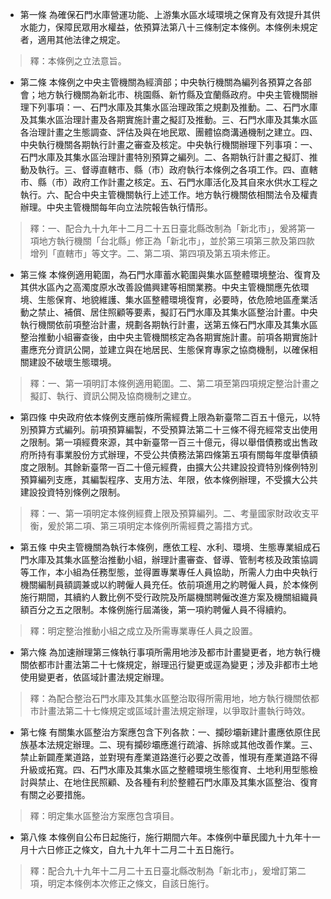 * 第一條 為確保石門水庫營運功能、上游集水區水域環境之保育及有效提升其供水能力，保障民眾用水權益，依預算法第八十三條制定本條例。本條例未規定者，適用其他法律之規定。

> 釋：本條例之立法意旨。

* 第二條 本條例之中央主管機關為經濟部；中央執行機關為編列各預算之各部會；地方執行機關為新北市、桃園縣、新竹縣及宜蘭縣政府。中央主管機關辦理下列事項：一、石門水庫及其集水區治理政策之規劃及推動。二、石門水庫及其集水區治理計畫及各期實施計畫之擬訂及推動。三、石門水庫及其集水區各治理計畫之生態調查、評估及與在地民眾、團體協商溝通機制之建立。四、中央執行機關各期執行計畫之審查及核定。中央執行機關辦理下列事項：一、石門水庫及其集水區治理計畫特別預算之編列。二、各期執行計畫之擬訂、推動及執行。三、督導直轄市、縣（市）政府執行本條例之各項工作。四、直轄市、縣（市）政府工作計畫之核定。五、石門水庫活化及其自來水供水工程之執行。六、配合中央主管機關執行上述工作。地方執行機關依相關法令及權責辦理。中央主管機關每年向立法院報告執行情形。

> 釋：一、配合九十九年十二月二十五日臺北縣改制為「新北市」，爰將第一項地方執行機關「台北縣」修正為「新北市」，並於第三項第三款及第四款增列「直轄市」等文字。二、第二項、第四項及第五項未修正。

* 第三條 本條例適用範圍，為石門水庫蓄水範圍與集水區整體環境整治、復育及其供水區內之高濁度原水改善設備興建等相關業務。中央主管機關應先依環境、生態保育、地貌維護、集水區整體環境復育，必要時，依危險地區產業活動之禁止、補償、居住照顧等要素，擬訂石門水庫及其集水區整治計畫。中央執行機關依前項整治計畫，規劃各期執行計畫，送第五條石門水庫及其集水區整治推動小組審查後，由中央主管機關核定為各期實施計畫。前項各期實施計畫應充分資訊公開，並建立與在地居民、生態保育專家之協商機制，以確保相關建設不破壞生態環境。

> 釋：一、第一項明訂本條例適用範圍。二、第二項至第四項規定整治計畫之擬訂、執行、資訊公開及協商機制之建立。

* 第四條 中央政府依本條例支應前條所需經費上限為新臺幣二百五十億元，以特別預算方式編列。前項預算編製，不受預算法第二十三條不得充經常支出使用之限制。第一項經費來源，其中新臺幣一百三十億元，得以舉借債務或出售政府所持有事業股份方式辦理，不受公共債務法第四條第五項有關每年度舉債額度之限制。其餘新臺幣一百二十億元經費，由擴大公共建設投資特別條例特別預算編列支應，其編製程序、支用方法、年限，依本條例辦理，不受擴大公共建設投資特別條例之限制。

> 釋：一、第一項明定本條例經費上限及預算編列。二、考量國家財政收支平衡，爰於第二項、第三項明定本條例所需經費之籌措方式。

* 第五條 中央主管機關為執行本條例，應依工程、水利、環境、生態專業組成石門水庫及其集水區整治推動小組，辦理計畫審查、督導、管制考核及政策協調等工作，本小組為任務型態，並得置專業專任人員協助，所需人力由中央執行機關編制員額調兼或以約聘僱人員充任。依前項進用之約聘僱人員，於本條例施行期間，其續約人數比例不受行政院及所屬機關聘僱改進方案及機關組織員額百分之五之限制。本條例施行屆滿後，第一項約聘僱人員不得續約。

> 釋：明定整治推動小組之成立及所需專業專任人員之設置。

* 第六條 為加速辦理第三條執行事項所需用地涉及都市計畫變更者，地方執行機關依都市計畫法第二十七條規定，辦理迅行變更或逕為變更；涉及非都市土地使用變更者，依區域計畫法規定辦理。

> 釋：為配合整治石門水庫及其集水區整治取得所需用地，地方執行機關依都市計畫法第二十七條規定或區域計畫法規定辦理，以爭取計畫執行時效。

* 第七條 有關集水區整治方案應包含下列各款：一、攔砂壩新建計畫應依原住民族基本法規定辦理。二、現有攔砂壩應進行疏濬、拆除或其他改善作業。三、禁止新闢產業道路，並對現有產業道路進行必要之改善，惟現有產業道路不得升級或拓寬。四、石門水庫及其集水區之整體環境生態復育、土地利用型態檢討與禁止、在地住民照顧、及各種有利於整體石門水庫及其集水區整治、復育有關之必要措施。

> 釋：明定集水區整治方案應包含項目。

* 第八條 本條例自公布日起施行，施行期間六年。本條例中華民國九十九年十一月十六日修正之條文，自九十九年十二月二十五日施行。

> 釋：配合九十九年十二月二十五日臺北縣改制為「新北市」，爰增訂第二項，明定本條例本次修正之條文，自該日施行。

